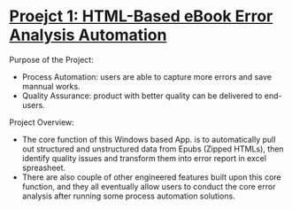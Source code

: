 # [Proejct 1: HTML-Based eBook Error Analysis Automation](https://github.com/wenhsian41/portfolio_kindle_1)

Purpose of the Project:
- Process Automation: users are able to capture more errors and save mannual works.
- Quality Assurance: product with better quality can be delivered to end-users.

Project Overview:
- The core function of this Windows based App. is to automatically pull out structured and unstructured data from Epubs (Zipped HTMLs), then identify quality issues and transform them into error report in excel spreasheet.
- There are also couple of other engineered features built upon this core function, and they all eventually allow users to conduct the core error analysis after running some process automation solutions.
